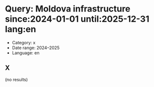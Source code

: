 # Query: Moldova infrastructure since:2024-01-01 until:2025-12-31 lang:en
- Category: x
- Date range: 2024–2025
- Language: en

## X

(no results)

